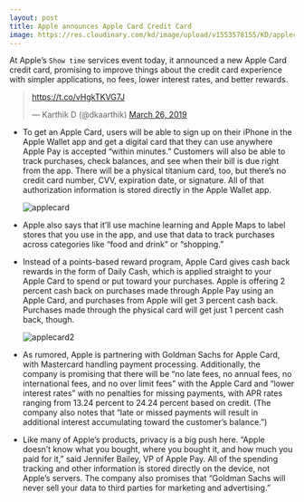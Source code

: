 ```yaml
---
layout: post
title: Apple announces Apple Card Credit Card
image: https://res.cloudinary.com/kd/image/upload/v1553578155/KD/applecard.jpg
---
```


At Apple’s `Show time` services event today, it announced a new Apple Card credit card, promising to improve things about the credit card experience with simpler applications, no fees, lower interest rates, and better rewards.

<blockquote class="twitter-tweet" data-lang="en"><p lang="und" dir="ltr"><a href="https://t.co/vHgkTKVG7J">https://t.co/vHgkTKVG7J</a></p>&mdash; Karthik D (@dkaarthik) <a href="https://twitter.com/dkaarthik/status/1110416799491776513?ref_src=twsrc%5Etfw">March 26, 2019</a></blockquote>

* To get an Apple Card, users will be able to sign up on their iPhone in the Apple Wallet app and get a digital card that they can use anywhere Apple Pay is accepted “within minutes.” Customers will also be able to track purchases, check balances, and see when their bill is due right from the app. There will be a physical titanium card, too, but there’s no credit card number, CVV, expiration date, or signature. All of that authorization information is stored directly in the Apple Wallet app.

  ![applecard](https://res.cloudinary.com/kd/image/upload/v1553578718/KD/apcrd.jpg)

* Apple also says that it’ll use machine learning and Apple Maps to label stores that you use in the app, and use that data to track purchases across categories like “food and drink” or “shopping.”

* Instead of a points-based reward program, Apple Card gives cash back rewards in the form of Daily Cash, which is applied straight to your Apple Card to spend or put toward your purchases. Apple is offering 2 percent cash back on purchases made through Apple Pay using an Apple Card, and purchases from Apple will get 3 percent cash back. Purchases made through the physical card will get just 1 percent cash back, though.

  ![applecard2](https://res.cloudinary.com/kd/image/upload/v1553578721/KD/applecrd.jpg)

* As rumored, Apple is partnering with Goldman Sachs for Apple Card, with Mastercard handling payment processing. Additionally, the company is promising that there will be “no late fees, no annual fees, no international fees, and no over limit fees” with the Apple Card and “lower interest rates” with no penalties for missing payments, with APR rates ranging from 13.24 percent to 24.24 percent based on credit. (The company also notes that “late or missed payments will result in additional interest accumulating toward the customer’s balance.”)

* Like many of Apple’s products, privacy is a big push here. “Apple doesn’t know what you bought, where you bought it, and how much you paid for it,” said Jennifer Bailey, VP of Apple Pay. All of the spending tracking and other information is stored directly on the device, not Apple’s servers. The company also promises that “Goldman Sachs will never sell your data to third parties for marketing and advertising.”

